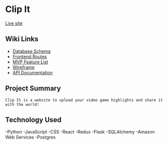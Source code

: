 # Clip It
[Live site](http://clipit1.herokuapp.com/)

## Wiki Links
 - [Database Schema](https://github.com/DZhou005/ClipIt/wiki/Database-Schema)
 - [Frontend Routes](https://github.com/DZhou005/ClipIt/wiki/Frontend-Routes)
 - [MVP Feature List](https://github.com/DZhou005/ClipIt/wiki/MVP-Feature-List)
 - [Wireframe](https://github.com/DZhou005/ClipIt/wiki/Wireframe)
 - [API Documentation](https://github.com/DZhou005/ClipIt/wiki/Api-Documentation)

## Project Summary
	Clip It is a website to upload your video game highlights and share it with the world!
  
## Technology Used
 
-Python
-JavaScript
-CSS
-React
-Redux
-Flask
-SQLAlchemy
-Amazon Web Services
-Postgres



